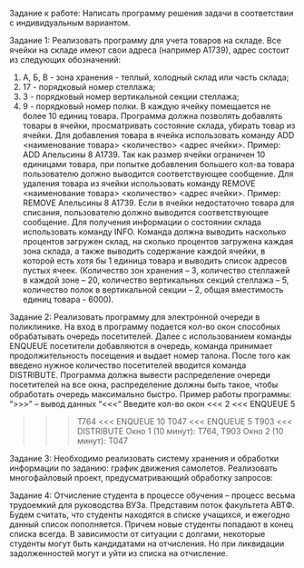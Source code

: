 Задание к работе: 
Написать программу решения задачи в соответствии с индивидуальным вариантом.

Задание 1:
Реализовать программу для учета товаров на складе. Все ячейки на складе имеют свои адреса (например А1739), адрес состоит из следующих обозначений: 
1) А, Б, В - зона хранения - теплый, холодный склад или часть склада; 
2) 17 - порядковый номер стеллажа; 
3) 3 - порядковый номер вертикальной секции стеллажа; 
4) 9 - порядковый номер полки. 
В каждую ячейку помещается не более 10 единиц товара. Программа должна позволять добавлять товары в ячейки, просматривать состояние склада, убирать товар из ячейки. 
Для добавления товара в ячейка использовать команду ADD <наименование товара> <количество> <адрес ячейки>. Пример: ADD Апельсины 8 А1739. Так как размер ячейки ограничен 10 единицами товара, при попытке добавления большего кол-ва товара пользователю должно выводится соответствующее сообщение. 
Для удаления товара из ячейки использовать команду REMOVE <наименование товара> <количество> <адрес ячейки>. Пример: REMOVE Апельсины 8 А1739. Если в ячейки недостаточно товара для списания, пользователю должно выводится соответствующее сообщение. 
Для получения информации о состоянии склада использовать команду INFO. Команда должна выводить насколько процентов загружен склад, на сколько процентов загружена каждая зона склада, а также выводить содержание каждой ячейки, в которой есть хотя бы 1 единица товара и выводить список адресов пустых ячеек.
(Количество зон хранения – 3, количество стеллажей в каждой зоне – 20, количество вертикальных секций стеллажа – 5, количество полок в вертикальной секции – 2, общая вместимость единиц товара - 6000).

Задание 2:
Реализовать программу для электронной очереди в поликлинике. На вход в программу подается кол-во окон способных обрабатывать очередь посетителей. Далее с использованием команды ENQUEUE посетители добавляются в очередь, команда принимает продолжительность посещения и выдает номер талона. После того как введено нужное количество посетителей вводится команда DISTRIBUTE. Программа должна вывести распределение очереди посетителей на все окна, распределение должны быть такое, чтобы обработать очередь максимально быстро. 
Пример работы программы: 
“>>>” – вывод данных 
“<<<“ Введите кол-во окон 
<<< 2 
<<< ENQUEUE 5 
>>> T764 
<<< ENQUEUE 10 
>>> T047 
<<< ENQUEUE 5 
>>> T903
 <<< DISTRIBUTE 
>>> Окно 1 (10 минут): T764, T903 
>>> Окно 2 (10 минут): T047

Задание 3:
Необходимо реализовать систему хранения и обработки информации по заданию: график движения самолетов.
Реализовать многофайловый проект, предусматривающий обработку запросов:
 
Задание 4:
Отчисление студента в процессе обучения – процесс весьма трудоемкий для руководства ВУЗа. Представим поток факультета АВТФ. Будем считать, что студенты находятся в списке учащихся, и ежегодно данный список пополняется. Причем новые студенты попадают в конец списка всегда. В зависимости от ситуации c долгами, некоторые студенты могут быть кандидатами на отчисления. Но при ликвидации задолженностей могут и уйти из списка на отчисление.
